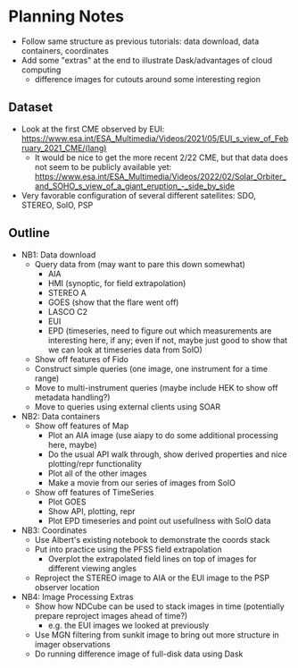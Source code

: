 # Planning Notes

* Follow same structure as previous tutorials: data download, data containers, coordinates
* Add some "extras" at the end to illustrate Dask/advantages of cloud computing
  * difference images for cutouts around some interesting region
  
  
## Dataset

* Look at the first CME observed by EUI: https://www.esa.int/ESA_Multimedia/Videos/2021/05/EUI_s_view_of_February_2021_CME/(lang)
  - It would be nice to get the more recent 2/22 CME, but that data does not seem to be publicly available yet: https://www.esa.int/ESA_Multimedia/Videos/2022/02/Solar_Orbiter_and_SOHO_s_view_of_a_giant_eruption_-_side_by_side
* Very favorable configuration of several different satellites: SDO, STEREO, SolO, PSP


## Outline

* NB1: Data download
  * Query data from (may want to pare this down somewhat)
    - AIA
    - HMI (synoptic, for field extrapolation)
    - STEREO A
    - GOES (show that the flare went off)
    - LASCO C2
    - EUI
    - EPD (timeseries, need to figure out which measurements are interesting here, if any; even if not, maybe just good to show that we can look at timeseries data from SolO)
  * Show off features of Fido
  * Construct simple queries (one image, one instrument for a time range)
  * Move to multi-instrument queries (maybe include HEK to show off metadata handling?)
  * Move to queries using external clients using SOAR
* NB2: Data containers
  * Show off features of Map
    - Plot an AIA image (use aiapy to do some additional processing here, maybe)
    - Do the usual API walk through, show derived properties and nice plotting/repr functionality
    - Plot all of the other images
    - Make a movie from our series of images from SolO
  * Show off features of TimeSeries
    - Plot GOES
    - Show API, plotting, repr
    - Plot EPD timeseries and point out usefullness with SolO data
* NB3: Coordinates
  - Use Albert's existing notebook to demonstrate the coords stack
  - Put into practice using the PFSS field extrapolation
    - Overplot the extrapolated field lines on top of images for different viewing angles
  - Reproject the STEREO image to AIA or the EUI image to the PSP observer location
* NB4: Image Processing Extras
  - Show how NDCube can be used to stack images in time (potentially prepare reproject images ahead of time?)
    - e.g. the EUI images we looked at previously
  - Use MGN filtering from sunkit image to bring out more structure in imager observations
  - Do running difference image of full-disk data using Dask
